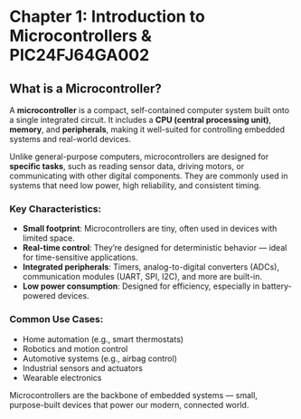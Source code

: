 # Chapter 1: Introduction to Microcontrollers & PIC24FJ64GA002

## What is a Microcontroller?

A **microcontroller** is a compact, self-contained computer system built onto a single integrated circuit. It includes a **CPU (central processing unit)**, **memory**, and **peripherals**, making it well-suited for controlling embedded systems and real-world devices.

Unlike general-purpose computers, microcontrollers are designed for **specific tasks**, such as reading sensor data, driving motors, or communicating with other digital components. They are commonly used in systems that need low power, high reliability, and consistent timing.

### Key Characteristics:
- **Small footprint**: Microcontrollers are tiny, often used in devices with limited space.
- **Real-time control**: They’re designed for deterministic behavior — ideal for time-sensitive applications.
- **Integrated peripherals**: Timers, analog-to-digital converters (ADCs), communication modules (UART, SPI, I2C), and more are built-in.
- **Low power consumption**: Designed for efficiency, especially in battery-powered devices.

### Common Use Cases:
- Home automation (e.g., smart thermostats)
- Robotics and motion control
- Automotive systems (e.g., airbag control)
- Industrial sensors and actuators
- Wearable electronics

Microcontrollers are the backbone of embedded systems — small, purpose-built devices that power our modern, connected world.
